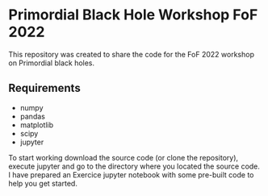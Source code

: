 # Primordial Black Hole Workshop FoF 2022

This repository was created to share the code for the FoF 2022 workshop on Primordial black holes.

## Requirements

- numpy
- pandas
- matplotlib
- scipy
- jupyter

To start working download the source code (or clone the repository), execute jupyter and go to the directory where you located the source code. I have prepared an Exercice jupyter notebook with some pre-built code to help you get started. 